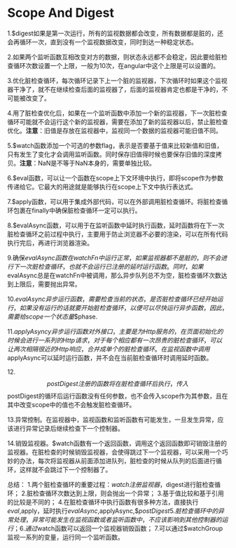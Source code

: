# Scope And Digest

1.$digest如果是第一次运行，所有的监视数据都会改变，所有数据都是脏的，还会再循环一次，直到没有一个监视数据改变，同时到达一种稳定状态。

2.如果两个监听函数互相改变对方的数据，则状态永远都不会稳定，因此要给脏检查循环次数设置一个上限，一般为10次，在angular中这个上限是可以设置的。

3.优化脏检查循环，每次循环记录下上一个脏的监视器，下次循环时如果这个监视器干净了，就不在继续检查后面的监视器了，后面的监视器肯定也都是干净的，不可能被改变了。

4.用了脏检查优化后，如果在一个监听函数中添加一个新的监视器，下一次脏检查循环可能就不会运行这个新的监视器，需要在添加了新的监视器以后，禁止脏检查优化。**注意**：旧值是存放在监视器中，监视同一个数据的监视器可能旧值不同。

5.$watch函数添加一个可选的参数flag，表示是否要基于值来比较新值和旧值，只有发生了变化才会调用监听函数。同时保存旧值得时候也要保存旧值的深度拷贝。**注意**：NaN是不等于NaN本身的，需要单独比较。

6.$eval函数，可以让一个函数在scope上下文环境中执行，即将scope作为参数传递给它。它最大的用途就是能够执行在scope上下文中执行表达式。

7.$apply函数，可以用于集成外部代码，可以在外部调用脏检查循环。将脏检查循环包裹在finally中确保脏检查循环一定可以执行。

8.$evalAsync函数，可以用于在监听函数中延时执行函数，延时函数将在下一次脏检查循环之前过程中执行，主要用于防止浏览器不必要的渲染，可以在所有代码执行完后，再进行浏览器渲染。

9.确保$evalAsync函数在watchFn中运行正常，如果监视器都不是脏的，则不会进行下一次脏检查循环，也就不会运行已注册的延时运行函数。同时，如果$evalAsync总是在watchFn中被调用，那么异步队列总不为空，脏检查循环次数达到上限后，需要抛出异常。

10.$evalAsync异步运行函数，需要检查当前的状态，是否脏检查循环已经开始运行，如果没有运行的话就要开始脏检查循环，以便可以尽快运行异步函数，因此，需要给scope一个状态量$$phase.

11.$applyAsyncy异步运行函数对外接口，主要是为Http服务的，在页面初始化的时候会进行一系列的Http请求，对于每个相应都有一次昂贵的脏检查循环，可以让两次相隔很近的Http响应，合并成单个的脏检查循环。在监视函数中调用$applyAsync可以延时运行函数，并不会在当前脏检查循环时调用延时函数。

12.$$postDigest注册的函数将在脏检查循环后执行，传入$$postDigest的循环后运行函数没有任何参数，也不会传入scope作为其参数，且在其中改变scope中的值也不会触发脏检查循环。

13.异常控制。在监视器中，监视函数和监听函数有可能发生，一旦发生异常，应该进行异常记录后继续检查下一个控制器。

14.销毁监视器。$watch函数有一个返回函数，调用这个返回函数即可销毁注册的监视器。在脏检查的时候销毁监视器，会使得跳过下一个监视器，可以采用一个巧妙的办法，每次将监视器从前面添加进队列，脏检查的时候从队列的后面进行循环，这样就不会跳过下一个控制器了。

总结： 
1.两个脏检查循环的重要过程：$watch注册监视器，$digest进行脏检查循环；
2.脏检查循环次数达到上限，则会抛出一个异常；
3.基于值比较和基于引用的比较是不同的；
4.在脏检查循环中执行函数有很多种方法，直接执行$eval,$apply，延时执行$evalAsync,$applyAsync,$$postDigest
5.脏检查循环中的异常处理，异常可能发生在监视函数或者监听函数中，不应该影响到其他控制器的运行；
6.通过$watch函数可以返回一个监视器销毁函数；
7.可以通过$watchGroup监视一系列的变量，运行同一个监听函数。